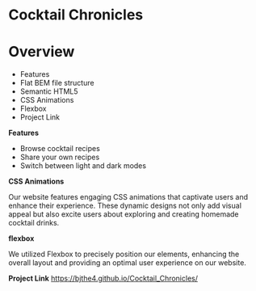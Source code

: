 # Cocktail Chronicles

# Overview

* Features 
* Flat BEM file structure
* Semantic HTML5
* CSS Animations
* Flexbox
* Project Link

**Features**

* Browse cocktail recipes
* Share your own recipes
* Switch between light and dark modes

**CSS Animations**

Our website features engaging CSS animations that captivate users and enhance their experience. These dynamic designs not only add visual appeal but also excite users about exploring and creating homemade cocktail drinks.

**flexbox**

We utilized Flexbox to precisely position our elements, enhancing the overall layout and providing an optimal user experience on our website.

**Project Link**
https://bjthe4.github.io/Cocktail_Chronicles/
